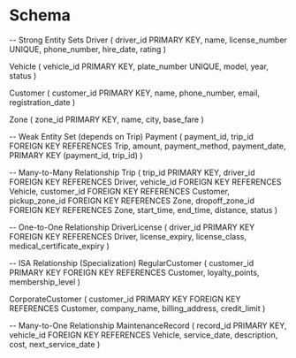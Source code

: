 # Schema

-- Strong Entity Sets
Driver (
    driver_id PRIMARY KEY,
    name,
    license_number UNIQUE,
    phone_number,
    hire_date,
    rating
)

Vehicle (
    vehicle_id PRIMARY KEY,
    plate_number UNIQUE,
    model,
    year,
    status
)

Customer (
    customer_id PRIMARY KEY,
    name,
    phone_number,
    email,
    registration_date
)

Zone (
    zone_id PRIMARY KEY,
    name,
    city,
    base_fare
)

-- Weak Entity Set (depends on Trip)
Payment (
    payment_id,
    trip_id FOREIGN KEY REFERENCES Trip,
    amount,
    payment_method,
    payment_date,
    PRIMARY KEY (payment_id, trip_id)
)

-- Many-to-Many Relationship
Trip (
    trip_id PRIMARY KEY,
    driver_id FOREIGN KEY REFERENCES Driver,
    vehicle_id FOREIGN KEY REFERENCES Vehicle,
    customer_id FOREIGN KEY REFERENCES Customer,
    pickup_zone_id FOREIGN KEY REFERENCES Zone,
    dropoff_zone_id FOREIGN KEY REFERENCES Zone,
    start_time,
    end_time,
    distance,
    status
)

-- One-to-One Relationship
DriverLicense (
    driver_id PRIMARY KEY FOREIGN KEY REFERENCES Driver,
    license_expiry,
    license_class,
    medical_certificate_expiry
)

-- ISA Relationship (Specialization)
RegularCustomer (
    customer_id PRIMARY KEY FOREIGN KEY REFERENCES Customer,
    loyalty_points,
    membership_level
)

CorporateCustomer (
    customer_id PRIMARY KEY FOREIGN KEY REFERENCES Customer,
    company_name,
    billing_address,
    credit_limit
)

-- Many-to-One Relationship
MaintenanceRecord (
    record_id PRIMARY KEY,
    vehicle_id FOREIGN KEY REFERENCES Vehicle,
    service_date,
    description,
    cost,
    next_service_date
)
